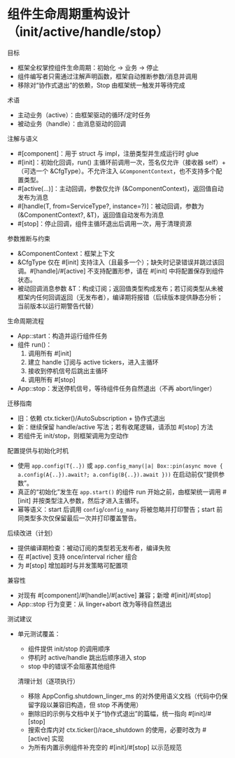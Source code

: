 # 组件生命周期重构设计（init/active/handle/stop）

目标
- 框架全权掌控组件生命周期：初始化 -> 业务 -> 停止
- 组件编写者只需通过注解声明函数，框架自动推断参数/消息并调用
- 移除对“协作式退出”的依赖，Stop 由框架统一触发并等待完成

术语
- 主动业务（active）：由框架驱动的循环/定时任务
- 被动业务（handle）：由消息驱动的回调

注解与语义
- #[component]：用于 struct 与 impl，注册类型并生成运行时 glue
- #[init]：初始化回调，run() 主循环前调用一次，签名仅允许（接收器 self）+（可选一个 &CfgType）。不允许注入 `&ComponentContext`，也不支持多个配置类型。
- #[active(...)]：主动回调，参数仅允许 (&ComponentContext)，返回值自动发布为消息
- #[handle(T, from=ServiceType?, instance=?)]：被动回调，参数为 (&ComponentContext?, &T)，返回值自动发布为消息
- #[stop]：停止回调，组件主循环退出后调用一次，用于清理资源

参数推断与约束
- &ComponentContext：框架上下文
- &CfgType 仅在 #[init] 支持注入（且最多一个）；缺失时记录错误并跳过该回调。#[handle]/#[active] 不支持配置形参，请在 #[init] 中将配置保存到组件状态。
- 被动回调消息参数 &T：构成订阅；返回值类型构成发布；若订阅类型从未被框架内任何回调返回（无发布者），编译期将报错（后续版本提供静态分析；当前版本以运行期警告代替）

生命周期流程
- App::start：构造并运行组件任务
- 组件 run()：
  1) 调用所有 #[init]
  2) 建立 handle 订阅与 active tickers，进入主循环
  3) 接收到停机信号后跳出主循环
  4) 调用所有 #[stop]
- App::stop：发送停机信号，等待组件任务自然退出（不再 abort/linger）

迁移指南
- 旧：依赖 ctx.ticker()/AutoSubscription + 协作式退出
- 新：继续保留 handle/active 写法；若有收尾逻辑，请添加 #[stop] 方法
- 若组件无 init/stop，则框架调用为空动作

配置提供与初始化时机
- 使用 `app.config(T{..})` 或 `app.config_many(|a| Box::pin(async move { a.config(A{..}).await?; a.config(B{..}).await }))` 在启动前仅“提供参数”。
- 真正的“初始化”发生在 `app.start()` 的组件 run 开始之前，由框架统一调用 #[init] 并按类型注入参数，然后才进入主循环。
- 幂等语义：start 后调用 `config`/`config_many` 将被忽略并打印警告；start 前同类型多次仅保留最后一次并打印覆盖警告。

后续改进（计划）
- 提供编译期检查：被动订阅的类型若无发布者，编译失败
- 在 #[active] 支持 once/interval richer 组合
- 为 #[stop] 增加超时与并发策略可配置项

兼容性
- 对现有 #[component]/#[handle]/#[active] 兼容；新增 #[init]/#[stop]
- App::stop 行为变更：从 linger+abort 改为等待自然退出

测试建议
- 单元测试覆盖：
  - 组件提供 init/stop 的调用顺序
  - 停机时 active/handle 跳出后顺序进入 stop
  - stop 中的错误不会阻塞其他组件

  清理计划（逐项执行）
  - 移除 AppConfig.shutdown_linger_ms 的对外使用语义文档（代码中仍保留字段以兼容旧构造，但 stop 不再使用）
  - 删除旧的示例与文档中关于“协作式退出”的篇幅，统一指向 #[init]/#[stop]
  - 搜索仓库内对 ctx.ticker()/race_shutdown 的使用，必要时改为 #[active] 实现
  - 为所有内置示例组件补充空的 #[init]/#[stop] 以示范规范
